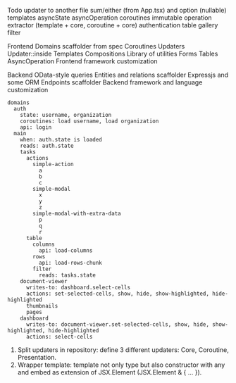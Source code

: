 Todo
  updater
    to another file
  sum/either (from App.tsx) and option (nullable)
  templates
  asyncState
    asyncOperation
  coroutines
  immutable
  operation extractor (template + core, coroutine + core)
  authentication
  table
  gallery
  filter


Frontend
  Domains scaffolder from spec
  Coroutines
  Updaters
    Updater::inside
  Templates
    Compositions
  Library of utilities
    Forms
    Tables
    AsyncOperation
  Frontend framework customization

Backend
  OData-style queries
  Entities and relations scaffolder
  Expressjs and some ORM
  Endpoints scaffolder
  Backend framework and language customization



```
domains
  auth
    state: username, organization
    coroutines: load username, load organization
    api: login
  main
    when: auth.state is loaded
    reads: auth.state
    tasks
      actions
        simple-action
          a
          b
          c
        simple-modal
          x
          y
          z
        simple-modal-with-extra-data
          p
          q
          r
      table
        columns
          api: load-columns
        rows
          api: load-rows-chunk
        filter
          reads: tasks.state
    document-viewer
      writes-to: dashboard.select-cells
      actions: set-selected-cells, show, hide, show-highlighted, hide-highlighted
      thumbnails
      pages
    dashboard
      writes-to: document-viewer.set-selected-cells, show, hide, show-highlighted, hide-highlighted
      actions: select-cells
```

1. Split updaters in repository: define 3 different updaters: Core, Coroutine, Presentation.
2. Wrapper template: template not only type but also constructor with any and embed as extension of JSX.Element
   (JSX.Element & { ... }).

